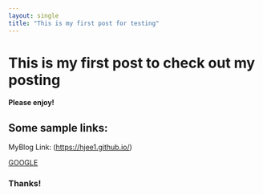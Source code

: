 ```yaml
---
layout: single
title: "This is my first post for testing"
---
```


# This is my first post to check out my posting

#### Please enjoy!

## Some sample links:

MyBlog Link: (https://hjee1.github.io/)

[GOOGLE](https://google.com)

### Thanks!
